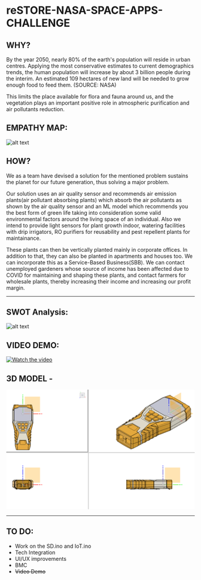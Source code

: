 # reSTORE-NASA-SPACE-APPS-CHALLENGE

## WHY?
By the year 2050, nearly 80% of the earth's population will reside in urban centres. Applying the most conservative estimates to current demographics trends, the human population will increase by about 3 billion people during the interim. An estimated 109 hectares of new land will be needed to grow enough food to feed them.  (SOURCE: NASA)

This limits the place available for flora and fauna around us, and the vegetation plays an important positive role in atmospheric purification and air pollutants reduction.

## EMPATHY MAP:
![alt text](https://cdn.discordapp.com/attachments/760089933784023040/761625346860122125/Empathy_Map.jpg)

## HOW?
We as a team have devised a solution for the mentioned problem sustains the planet for our future generation, thus solving a major problem.

Our solution uses an air quality sensor and recommends air emission plants(air pollutant absorbing plants) which absorb the air pollutants as shown by the air quality sensor and an ML model which recommends you the best form of green life taking into consideration some valid environmental factors around the living space of an individual. Also we intend to provide light sensors for plant growth indoor, watering facilities with drip irrigators, RO purifiers for reusability and pest repellent plants for maintainance. 

These plants can then be vertically planted mainly in corporate offices. In addition to that, they can also be planted in apartments and houses too. We can incorporate this as a Service-Based Business(SBB). We can contact unemployed gardeners whose source of income has been affected due to COVID for maintaining and shaping these plants, and contact farmers for wholesale plants, thereby increasing their income and increasing our profit margin.

<hr>

## SWOT Analysis:
![alt text](https://cdn.discordapp.com/attachments/760089933784023040/761980229706579978/SWOT.png)

## VIDEO DEMO:
[![Watch the video](https://i9.ytimg.com/vi/dgqYahDZZFU/mq2.jpg?sqp=CIzM5fsF&rs=AOn4CLDQcIgWqiL_3UMPaxLWeHQZqbHCFQ)](https://youtu.be/dgqYahDZZFU)


## 3D MODEL -
![alt model](https://github.com/adimehta03/reSTORE-NASA-SPACE-APPS-CHALLENGE/blob/main/Model/final_model.png)

<hr>


## TO DO:
<ul>
  <li>Work on the SD.ino and IoT.ino</li>
  <li>Tech Integration</li>
  <li>UI/UX improvements</li>
  <li>BMC</li>
  <li><strike>Video Demo</strike></li>
</ul>
  
